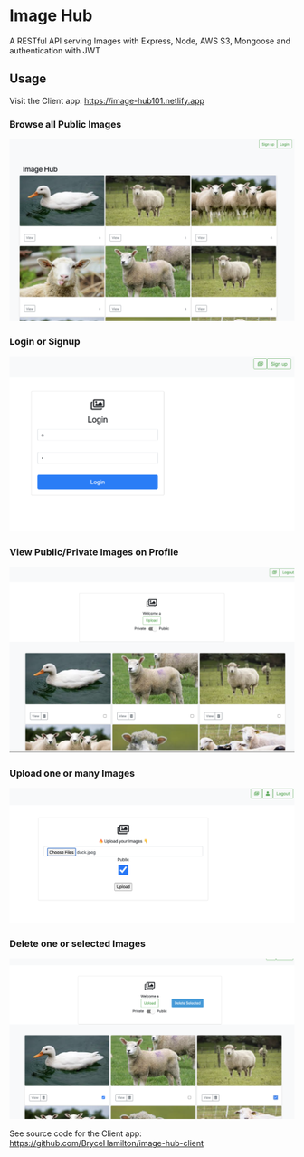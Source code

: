 # Image Hub

A RESTful API serving Images with Express, Node, AWS S3, Mongoose and authentication with JWT

## Usage

Visit the Client app: https://image-hub101.netlify.app

### Browse all Public Images

![Home](./assets/screenshots/home-page.png)

### Login or Signup

![Login](./assets/screenshots/login.png)

### View Public/Private Images on Profile

![Profile](./assets/screenshots/profile.png)

### Upload one or many Images

![Upload](./assets/screenshots/upload.png)

### Delete one or selected Images

![Delete](./assets/screenshots/delete.png)

See source code for the Client app: https://github.com/BryceHamilton/image-hub-client
